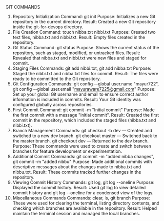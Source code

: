 GIT COMMANDS
1. Repository Initialization
Command: git init
Purpose: Initializes a new Git repository in the current directory.
Result: Created a new Git repository inside the git-for-devops directory.
2. File Creation
Command: touch nibba.txt nibbi.txt
Purpose: Created two text files, nibba.txt and nibbi.txt.
Result: Empty files created in the repository.
3. Git Status
Command: git status
Purpose: Shows the current status of the repository, such as staged, modified, or untracked files.
Result: Revealed that nibba.txt and nibbi.txt were new files and staged for commit.
4. Staging Files
Commands: git add nibbi.txt, git add nibba.txt
Purpose: Staged the nibbi.txt and nibba.txt files for commit.
Result: The files were ready to be committed to the Git repository.
5. Git Configuration
Commands: git config --global user.name "mayur722", git config --global user.email "mayuraware7225@gmail.com"
Purpose: Set up your global Git username and email to ensure correct author information is included in commits.
Result: Your Git identity was configured globally across repositories.
6. First Commit
Command: git commit -m "Initial commit"
Purpose: Made the first commit with a message "Initial commit".
Result: Created the first commit in the repository, which included the staged files (nibba.txt and nibbi.txt).
7. Branch Management
Commands:
git checkout -b dev — Created and switched to a new dev branch.
git checkout master — Switched back to the master branch.
git checkout dev — Returned to the dev branch.
Purpose: These commands were used to create and switch between branches for feature development or experimentation.
8. Additional Commit
Commands: git commit -m "added nibba changes", git commit -m "added nibbu"
Purpose: Made additional commits with descriptive messages about the changes made to nibba.txt and nibbu.txt.
Result: These commits tracked further changes in the repository.
9. Viewing Commit History
Commands: git log, git log --oneline
Purpose: Displayed the commit history.
Result: Used git log to view detailed commit history and git log --oneline for a condensed view of the logs.
10. Miscellaneous Commands
Commands: clear, ls, git branch
Purpose: These were used for clearing the terminal, listing directory contents, and checking which branches are available in the repository.
Result: Helped maintain the terminal session and managed the local branches.
